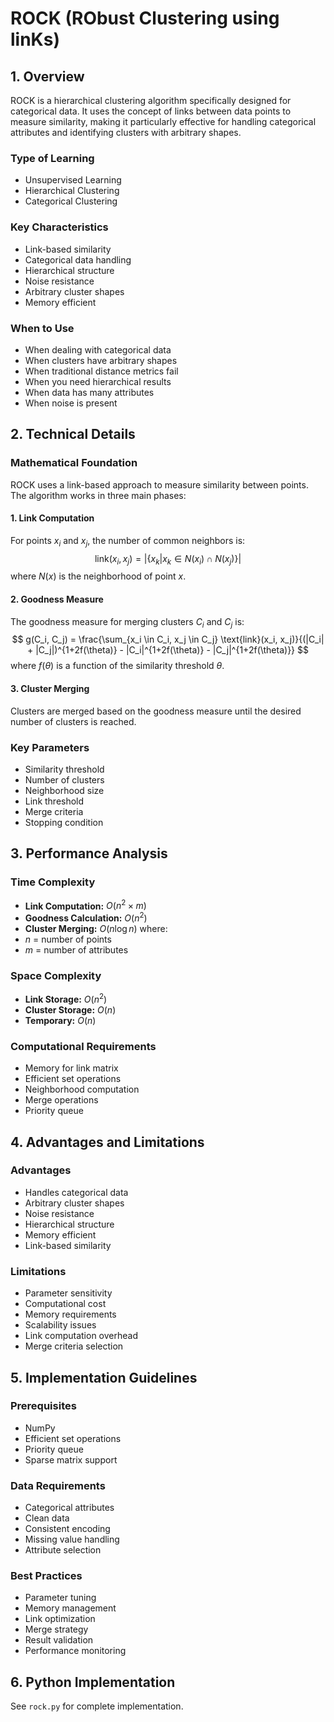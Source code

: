 # ROCK (RObust Clustering using linKs)

## 1. Overview
ROCK is a hierarchical clustering algorithm specifically designed for categorical data. It uses the concept of links between data points to measure similarity, making it particularly effective for handling categorical attributes and identifying clusters with arbitrary shapes.

### Type of Learning
- Unsupervised Learning
- Hierarchical Clustering
- Categorical Clustering

### Key Characteristics
- Link-based similarity
- Categorical data handling
- Hierarchical structure
- Noise resistance
- Arbitrary cluster shapes
- Memory efficient

### When to Use
- When dealing with categorical data
- When clusters have arbitrary shapes
- When traditional distance metrics fail
- When you need hierarchical results
- When data has many attributes
- When noise is present

## 2. Technical Details

### Mathematical Foundation

ROCK uses a link-based approach to measure similarity between points. The algorithm works in three main phases:

#### 1. Link Computation
For points $x_i$ and $x_j$, the number of common neighbors is:
$$
\text{link}(x_i, x_j) = |\{x_k | x_k \in N(x_i) \cap N(x_j)\}|
$$
where $N(x)$ is the neighborhood of point $x$.

#### 2. Goodness Measure
The goodness measure for merging clusters $C_i$ and $C_j$ is:
$$
g(C_i, C_j) = \frac{\sum_{x_i \in C_i, x_j \in C_j} \text{link}(x_i, x_j)}{(|C_i| + |C_j|)^{1+2f(\theta)} - |C_i|^{1+2f(\theta)} - |C_j|^{1+2f(\theta)}}
$$
where $f(\theta)$ is a function of the similarity threshold $\theta$.

#### 3. Cluster Merging
Clusters are merged based on the goodness measure until the desired number of clusters is reached.

### Key Parameters
- Similarity threshold
- Number of clusters
- Neighborhood size
- Link threshold
- Merge criteria
- Stopping condition

## 3. Performance Analysis

### Time Complexity
- **Link Computation:** $O(n^2 \times m)$
- **Goodness Calculation:** $O(n^2)$
- **Cluster Merging:** $O(n \log n)$
where:
- $n$ = number of points
- $m$ = number of attributes

### Space Complexity
- **Link Storage:** $O(n^2)$
- **Cluster Storage:** $O(n)$
- **Temporary:** $O(n)$

### Computational Requirements
- Memory for link matrix
- Efficient set operations
- Neighborhood computation
- Merge operations
- Priority queue

## 4. Advantages and Limitations

### Advantages
- Handles categorical data
- Arbitrary cluster shapes
- Noise resistance
- Hierarchical structure
- Memory efficient
- Link-based similarity

### Limitations
- Parameter sensitivity
- Computational cost
- Memory requirements
- Scalability issues
- Link computation overhead
- Merge criteria selection

## 5. Implementation Guidelines

### Prerequisites
- NumPy
- Efficient set operations
- Priority queue
- Sparse matrix support

### Data Requirements
- Categorical attributes
- Clean data
- Consistent encoding
- Missing value handling
- Attribute selection

### Best Practices
- Parameter tuning
- Memory management
- Link optimization
- Merge strategy
- Result validation
- Performance monitoring

## 6. Python Implementation
See `rock.py` for complete implementation. 